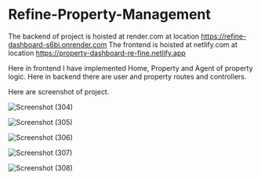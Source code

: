 # Refine-Property-Management

The backend of project is hoisted at render.com at location https://refine-dashboard-s6bi.onrender.com
The frontend is hoisted at netlify.com at location https://property-dashboard-re-fine.netlify.app


Here in frontend I have implemented Home, Property and Agent of property logic.
Here in backend there are user and property routes and controllers.

Here are screenshot of project.

![Screenshot (304)](https://github.com/Smishra-solveda/Refine-Property-Management/assets/133752093/5e511df9-e37c-4822-9395-4bfabef8a097)

![Screenshot (305)](https://github.com/Smishra-solveda/Refine-Property-Management/assets/133752093/4dc98662-d310-49b7-b4e1-2f77a28a5139)

![Screenshot (306)](https://github.com/Smishra-solveda/Refine-Property-Management/assets/133752093/7a116c7b-9921-4b72-a7a6-647c0ffee055)

![Screenshot (307)](https://github.com/Smishra-solveda/Refine-Property-Management/assets/133752093/ed42046f-51be-4e31-9394-9737af4f6986)

![Screenshot (308)](https://github.com/Smishra-solveda/Refine-Property-Management/assets/133752093/74e2f82e-8fc6-40f4-9d90-a83103a0cf80)
